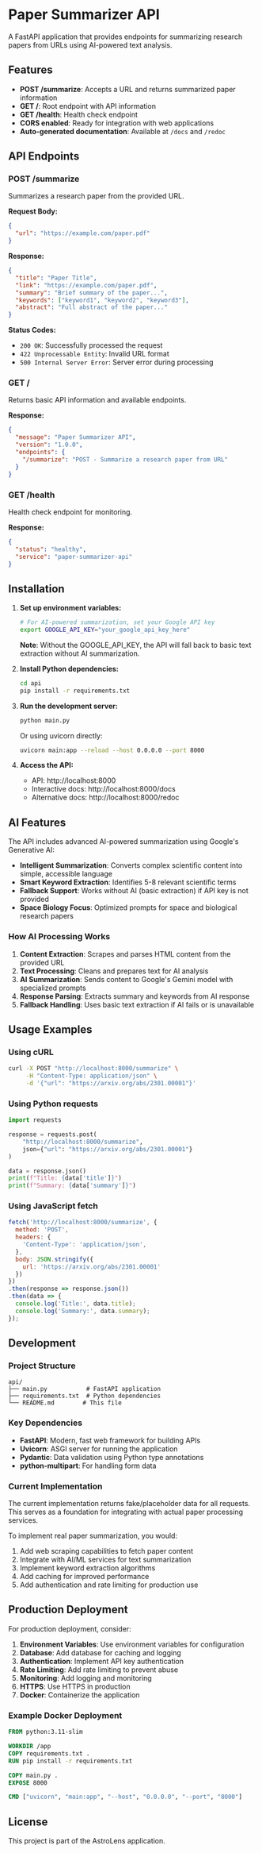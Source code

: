 # Paper Summarizer API

A FastAPI application that provides endpoints for summarizing research papers from URLs using AI-powered text analysis.

## Features

- **POST /summarize**: Accepts a URL and returns summarized paper information
- **GET /**: Root endpoint with API information
- **GET /health**: Health check endpoint
- **CORS enabled**: Ready for integration with web applications
- **Auto-generated documentation**: Available at `/docs` and `/redoc`

## API Endpoints

### POST /summarize

Summarizes a research paper from the provided URL.

**Request Body:**
```json
{
  "url": "https://example.com/paper.pdf"
}
```

**Response:**
```json
{
  "title": "Paper Title",
  "link": "https://example.com/paper.pdf",
  "summary": "Brief summary of the paper...",
  "keywords": ["keyword1", "keyword2", "keyword3"],
  "abstract": "Full abstract of the paper..."
}
```

**Status Codes:**
- `200 OK`: Successfully processed the request
- `422 Unprocessable Entity`: Invalid URL format
- `500 Internal Server Error`: Server error during processing

### GET /

Returns basic API information and available endpoints.

**Response:**
```json
{
  "message": "Paper Summarizer API",
  "version": "1.0.0",
  "endpoints": {
    "/summarize": "POST - Summarize a research paper from URL"
  }
}
```

### GET /health

Health check endpoint for monitoring.

**Response:**
```json
{
  "status": "healthy",
  "service": "paper-summarizer-api"
}
```

## Installation

1. **Set up environment variables:**
   ```bash
   # For AI-powered summarization, set your Google API key
   export GOOGLE_API_KEY="your_google_api_key_here"
   ```
   
   **Note**: Without the GOOGLE_API_KEY, the API will fall back to basic text extraction without AI summarization.

2. **Install Python dependencies:**
   ```bash
   cd api
   pip install -r requirements.txt
   ```

3. **Run the development server:**
   ```bash
   python main.py
   ```
   
   Or using uvicorn directly:
   ```bash
   uvicorn main:app --reload --host 0.0.0.0 --port 8000
   ```

4. **Access the API:**
   - API: http://localhost:8000
   - Interactive docs: http://localhost:8000/docs
   - Alternative docs: http://localhost:8000/redoc

## AI Features

The API includes advanced AI-powered summarization using Google's Generative AI:

- **Intelligent Summarization**: Converts complex scientific content into simple, accessible language
- **Smart Keyword Extraction**: Identifies 5-8 relevant scientific terms
- **Fallback Support**: Works without AI (basic extraction) if API key is not provided
- **Space Biology Focus**: Optimized prompts for space and biological research papers

### How AI Processing Works

1. **Content Extraction**: Scrapes and parses HTML content from the provided URL
2. **Text Processing**: Cleans and prepares text for AI analysis
3. **AI Summarization**: Sends content to Google's Gemini model with specialized prompts
4. **Response Parsing**: Extracts summary and keywords from AI response
5. **Fallback Handling**: Uses basic text extraction if AI fails or is unavailable

## Usage Examples

### Using cURL

```bash
curl -X POST "http://localhost:8000/summarize" \
     -H "Content-Type: application/json" \
     -d '{"url": "https://arxiv.org/abs/2301.00001"}'
```

### Using Python requests

```python
import requests

response = requests.post(
    "http://localhost:8000/summarize",
    json={"url": "https://arxiv.org/abs/2301.00001"}
)

data = response.json()
print(f"Title: {data['title']}")
print(f"Summary: {data['summary']}")
```

### Using JavaScript fetch

```javascript
fetch('http://localhost:8000/summarize', {
  method: 'POST',
  headers: {
    'Content-Type': 'application/json',
  },
  body: JSON.stringify({
    url: 'https://arxiv.org/abs/2301.00001'
  })
})
.then(response => response.json())
.then(data => {
  console.log('Title:', data.title);
  console.log('Summary:', data.summary);
});
```

## Development

### Project Structure

```
api/
├── main.py           # FastAPI application
├── requirements.txt  # Python dependencies
└── README.md        # This file
```

### Key Dependencies

- **FastAPI**: Modern, fast web framework for building APIs
- **Uvicorn**: ASGI server for running the application
- **Pydantic**: Data validation using Python type annotations
- **python-multipart**: For handling form data

### Current Implementation

The current implementation returns fake/placeholder data for all requests. This serves as a foundation for integrating with actual paper processing services.

To implement real paper summarization, you would:

1. Add web scraping capabilities to fetch paper content
2. Integrate with AI/ML services for text summarization
3. Implement keyword extraction algorithms
4. Add caching for improved performance
5. Add authentication and rate limiting for production use

## Production Deployment

For production deployment, consider:

1. **Environment Variables**: Use environment variables for configuration
2. **Database**: Add database for caching and logging
3. **Authentication**: Implement API key authentication
4. **Rate Limiting**: Add rate limiting to prevent abuse
5. **Monitoring**: Add logging and monitoring
6. **HTTPS**: Use HTTPS in production
7. **Docker**: Containerize the application

### Example Docker Deployment

```dockerfile
FROM python:3.11-slim

WORKDIR /app
COPY requirements.txt .
RUN pip install -r requirements.txt

COPY main.py .
EXPOSE 8000

CMD ["uvicorn", "main:app", "--host", "0.0.0.0", "--port", "8000"]
```

## License

This project is part of the AstroLens application.
